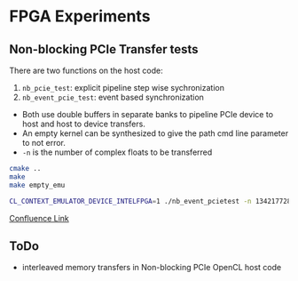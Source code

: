 # FPGA Experiments

## Non-blocking PCIe Transfer tests

There are two functions on the host code:

1. `nb_pcie_test`: explicit pipeline step wise sychronization
2. `nb_event_pcie_test`: event based synchronization

- Both use double buffers in separate banks to pipeline PCIe device to host and host to device transfers.
- An empty kernel can be synthesized to give the path cmd line parameter to not error.
- `-n` is the number of complex floats to be transferred

```bash
cmake ..
make
make empty_emu

CL_CONTEXT_EMULATOR_DEVICE_INTELFPGA=1 ./nb_event_pcietest -n 134217728 -c 3 -i 2 -p emu_empty/empty.aocx
```

[Confluence Link](https://wiki.pc2.uni-paderborn.de/display/~arjunr/Batch+FFT3D+without+SVM)

## ToDo

- interleaved memory transfers in Non-blocking PCIe OpenCL host code
